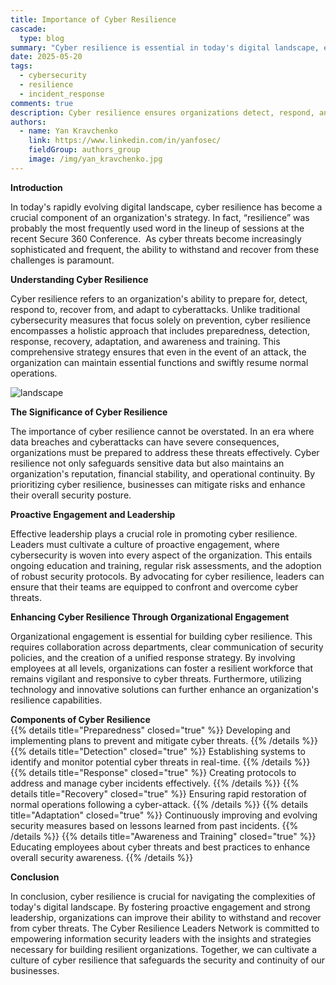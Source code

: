 ```yaml
---
title: Importance of Cyber Resilience
cascade:
  type: blog
summary: "Cyber resilience is essential in today's digital landscape, encompassing preparedness, detection, response, recovery,  daptation, and awareness and training. It enables organizations to withstand and recover from cyber threats, safeguarding sensitive information, reputation, and operational continuity. Strong leadership and proactive engagement help integrate cybersecurity into all facets of an organization, nurturing a culture of resilience. "
date: 2025-05-20
tags:
  - cybersecurity
  - resilience
  - incident_response
comments: true
description: Cyber resilience ensures organizations detect, respond, and recover from cyber threats, protecting data, reputation, and operations.
authors:
  - name: Yan Kravchenko
    link: https://www.linkedin.com/in/yanfosec/
    fieldGroup: authors_group
    image: /img/yan_kravchenko.jpg
---
```

**Introduction**  

In today's rapidly evolving digital landscape, cyber resilience has become a crucial component of an organization's strategy. In fact, “resilience” was probably the most frequently used word in the lineup of sessions at the recent Secure 360 Conference.  As cyber threats become increasingly sophisticated and frequent, the ability to withstand and recover from these challenges is paramount.   

**Understanding Cyber Resilience**  

Cyber resilience refers to an organization's ability to prepare for, detect, respond to, recover from, and adapt to cyberattacks. Unlike traditional cybersecurity measures that focus solely on prevention, cyber resilience encompasses a holistic approach that includes preparedness, detection, response, recovery, adaptation, and awareness and training. This comprehensive strategy ensures that even in the event of an attack, the organization can maintain essential functions and swiftly resume normal operations.  

![landscape](/img/resilience.png "Resilience Model")

**The Significance of Cyber Resilience**  

The importance of cyber resilience cannot be overstated. In an era where data breaches and cyberattacks can have severe consequences, organizations must be prepared to address these threats effectively. Cyber resilience not only safeguards sensitive data but also maintains an organization's reputation, financial stability, and operational continuity. By prioritizing cyber resilience, businesses can mitigate risks and enhance their overall security posture.  

**Proactive Engagement and Leadership**  

Effective leadership plays a crucial role in promoting cyber resilience.  Leaders must cultivate a culture of proactive engagement, where cybersecurity is woven into every aspect of the organization. This entails ongoing education and training, regular risk assessments, and the adoption of robust security protocols. By advocating for cyber resilience, leaders can ensure that their teams are equipped to confront and overcome cyber threats.  
  
**Enhancing Cyber Resilience Through Organizational Engagement**  

Organizational engagement is essential for building cyber resilience.  This requires collaboration across departments, clear communication of security policies, and the creation of a unified response strategy. By involving employees at all levels, organizations can foster a resilient workforce that remains vigilant and responsive to cyber threats. Furthermore, utilizing technology and innovative solutions can further enhance an organization's resilience capabilities. 


**Components of Cyber Resilience**  
{{% details title="Preparedness" closed="true" %}}
Developing and implementing plans to prevent and mitigate cyber threats.
{{% /details %}}
{{% details title="Detection" closed="true" %}}
Establishing systems to identify and monitor potential cyber threats in real-time. 
{{% /details %}}
{{% details title="Response" closed="true" %}}
Creating protocols to address and manage cyber incidents effectively. 
{{% /details %}}
{{% details title="Recovery" closed="true" %}}
Ensuring rapid restoration of normal operations following a cyber-attack. 
{{% /details %}}
{{% details title="Adaptation" closed="true" %}}
Continuously improving and evolving security measures based on lessons learned from past incidents.
{{% /details %}}
{{% details title="Awareness and Training" closed="true" %}}
Educating employees about cyber threats and best practices to enhance overall security awareness.
{{% /details %}}
  
**Conclusion**  

In conclusion, cyber resilience is crucial for navigating the complexities of today's digital landscape. By fostering proactive engagement and strong leadership, organizations can improve their ability to withstand and recover from cyber threats. The Cyber Resilience Leaders Network is committed to empowering information security leaders with the insights and strategies necessary for building resilient organizations. Together, we can cultivate a culture of cyber resilience that safeguards the security and continuity of our businesses.